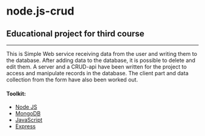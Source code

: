 # node.js-crud

## Educational project for third course
***
This is Simple Web service receiving data from the user and writing them to the database. After adding data to the database, it is possible to delete and edit them. A server and a CRUD-api have been written for the project to access and manipulate records in the database. The client part and data collection from the form have also been worked out. 

#### Toolkit: 
+ [Node JS](https://nodejs.org/en/about/)
+ [MongoDB](https://www.mongodb.com/)
+ [JavaScript](https://developer.mozilla.org/en/docs/Web/JavaScript)
+ [Express](http://expressjs.com/)
